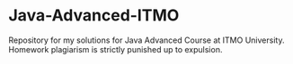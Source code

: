 # Java-Advanced-ITMO
Repository for my solutions for Java Advanced Course at ITMO University. Homework plagiarism is strictly punished up to expulsion.
